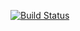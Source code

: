 [![Build Status](http://137.116.235.78:8080/buildStatus/icon?job=VirtoCommerce/vc-platform/master)](http://137.116.235.78:8080/job/VirtoCommerce/job/vc-platform/job/master/)
